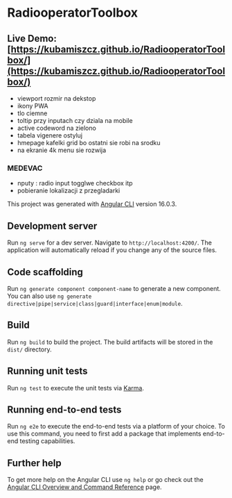 # RadiooperatorToolbox
## Live Demo: [https://kubamiszcz.github.io/RadiooperatorToolbox/](https://kubamiszcz.github.io/RadiooperatorToolbox/)


- viewport rozmir na dekstop
- ikony PWA
- tlo ciemne
- toltip przy inputach czy dziala na mobile
- active codeword na zielono
- tabela vigenere ostyluj
- hmepage kafelki grid bo ostatni sie robi na srodku
- na ekranie 4k menu sie rozwija

### MEDEVAC
- nputy : radio input togglwe checkbox itp
- pobieranie lokalizacji z przegladarki

This project was generated with [Angular CLI](https://github.com/angular/angular-cli) version 16.0.3.

## Development server

Run `ng serve` for a dev server. Navigate to `http://localhost:4200/`. The application will automatically reload if you change any of the source files.

## Code scaffolding

Run `ng generate component component-name` to generate a new component. You can also use `ng generate directive|pipe|service|class|guard|interface|enum|module`.

## Build

Run `ng build` to build the project. The build artifacts will be stored in the `dist/` directory.

## Running unit tests

Run `ng test` to execute the unit tests via [Karma](https://karma-runner.github.io).

## Running end-to-end tests

Run `ng e2e` to execute the end-to-end tests via a platform of your choice. To use this command, you need to first add a package that implements end-to-end testing capabilities.

## Further help

To get more help on the Angular CLI use `ng help` or go check out the [Angular CLI Overview and Command Reference](https://angular.io/cli) page.
